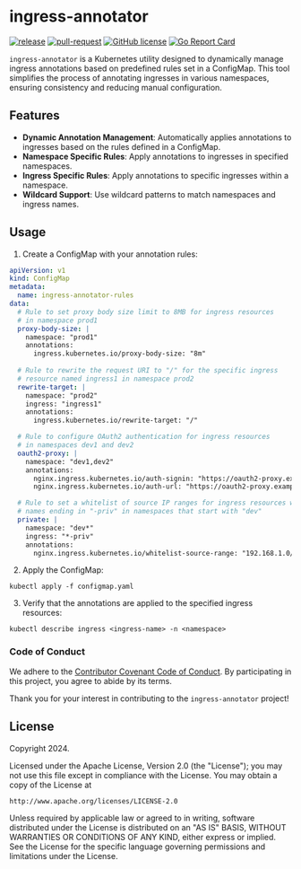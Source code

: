 # ingress-annotator

[![release](https://github.com/kuoss/ingress-annotator/actions/workflows/release.yml/badge.svg)](https://github.com/kuoss/ingress-annotator/actions/workflows/release.yml)
[![pull-request](https://github.com/kuoss/ingress-annotator/actions/workflows/pull-request.yml/badge.svg)](https://github.com/kuoss/ingress-annotator/actions/workflows/pull-request.yml)
[![GitHub license](https://img.shields.io/github/license/kuoss/ingress-annotator.svg)](https://github.com/kuoss/ingress-annotator/blob/main/LICENSE)
[![Go Report Card](https://goreportcard.com/badge/github.com/kuoss/ingress-annotator)](https://goreportcard.com/report/github.com/kuoss/ingress-annotator)

`ingress-annotator` is a Kubernetes utility designed to dynamically manage ingress annotations based on predefined rules set in a ConfigMap. This tool simplifies the process of annotating ingresses in various namespaces, ensuring consistency and reducing manual configuration.

## Features

- **Dynamic Annotation Management**: Automatically applies annotations to ingresses based on the rules defined in a ConfigMap.
- **Namespace Specific Rules**: Apply annotations to ingresses in specified namespaces.
- **Ingress Specific Rules**: Apply annotations to specific ingresses within a namespace.
- **Wildcard Support**: Use wildcard patterns to match namespaces and ingress names.

## Usage
1. Create a ConfigMap with your annotation rules:

```yaml
apiVersion: v1
kind: ConfigMap
metadata:
  name: ingress-annotator-rules
data:
  # Rule to set proxy body size limit to 8MB for ingress resources 
  # in namespace prod1
  proxy-body-size: |
    namespace: "prod1"
    annotations:
      ingress.kubernetes.io/proxy-body-size: "8m"
    
  # Rule to rewrite the request URI to "/" for the specific ingress 
  # resource named ingress1 in namespace prod2
  rewrite-target: |
    namespace: "prod2"
    ingress: "ingress1"
    annotations:
      ingress.kubernetes.io/rewrite-target: "/"

  # Rule to configure OAuth2 authentication for ingress resources 
  # in namespaces dev1 and dev2
  oauth2-proxy: |
    namespace: "dev1,dev2"
    annotations:
      nginx.ingress.kubernetes.io/auth-signin: "https://oauth2-proxy.example.com/oauth2/start?rd=https://$host$request_uri"
      nginx.ingress.kubernetes.io/auth-url: "https://oauth2-proxy.example.com/oauth2/auth"

  # Rule to set a whitelist of source IP ranges for ingress resources with 
  # names ending in "-priv" in namespaces that start with "dev"
  private: |
    namespace: "dev*"
    ingress: "*-priv"
    annotations:
      nginx.ingress.kubernetes.io/whitelist-source-range: "192.168.1.0/24,10.0.0.0/16"
```

2. Apply the ConfigMap:
```
kubectl apply -f configmap.yaml
```

3. Verify that the annotations are applied to the specified ingress resources:
```
kubectl describe ingress <ingress-name> -n <namespace>
```

### Code of Conduct

We adhere to the [Contributor Covenant Code of Conduct](https://www.contributor-covenant.org/version/2/0/code_of_conduct/). By participating in this project, you agree to abide by its terms.

Thank you for your interest in contributing to the `ingress-annotator` project!

## License

Copyright 2024.

Licensed under the Apache License, Version 2.0 (the "License");
you may not use this file except in compliance with the License.
You may obtain a copy of the License at

    http://www.apache.org/licenses/LICENSE-2.0

Unless required by applicable law or agreed to in writing, software
distributed under the License is distributed on an "AS IS" BASIS,
WITHOUT WARRANTIES OR CONDITIONS OF ANY KIND, either express or implied.
See the License for the specific language governing permissions and
limitations under the License.
